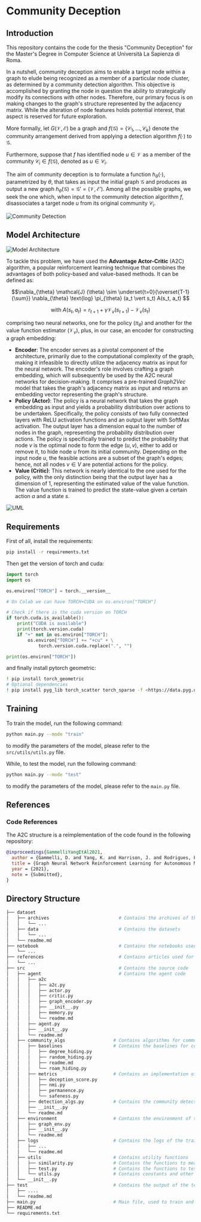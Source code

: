 # Community Deception

## Introduction

This repository contains the code for the thesis "Community Deception" for the Master's Degree in Computer Science at Università La Sapienza di Roma.

In a nutshell, community deception aims to enable a target node within a graph to elude being recognized as a member of a particular node cluster, as determined by a community detection algorithm.
This objective is accomplished by granting the node in question the ability to strategically modify its connections with other nodes.
Therefore, our primary focus is on making changes to the graph's structure represented by the adjacency matrix. While the alteration of node features holds potential interest, that aspect is reserved for future exploration.

More formally, let $G (\mathcal{V}, \mathcal{E})$ be a graph and $f(\mathcal{G}) = \{\mathcal{C}_1,\ldots,\mathcal{C}_k\}$ denote the community arrangement derived from applying a detection algorithm $f(\cdot)$ to $\mathcal{G}$.

Furthermore, suppose that $f$ has identified node $u\in \mathcal{V}$ as a member of the community $\mathcal{C}_i \in f(\mathcal{G})$, denoted as $u \in \mathcal{C}_i$.

The aim of community deception is to formulate a function $h_{\theta}(\cdot)$, parametrized by $\theta$, that takes as input the initial graph $\mathcal{G}$ and produces as output a new graph $h_{\theta}(\mathcal{G}) = \mathcal{G'} = (\mathcal{V}, \mathcal{E'})$. Among all the possible graphs, we seek the one which, when input to the community detection algorithm $f$, disassociates a target node $u$ from its original community $\mathcal{C}_i$.

![Community Detection](images/node_deception.png)

## Model Architecture

![Model Architecture](images/model_architecture.png)

To tackle this problem, we have used the **Advantage Actor-Critic** (A2C) algorithm, a popular reinforcement learning technique that combines the advantages of both policy-based and value-based methods. It can be defined as:

```math
\nabla_{\theta} \mathcal{J} (\theta)  \sim \underset{t=0}{\overset{T-1}{\sum}} \nabla_{\theta} \text{log} \pi_{\theta} (a_t \vert s_t) A(s_t, a_t) 
```
```math
\text{with } A(s_t, a_t) = r_{t+1} + \gamma \mathcal{V}_v(s_{t+1}) - \mathcal{V}_v (s_t)
```

comprising two neural networks, one for the policy ($\pi_{\theta}$) and another for the value function estimator ($\mathcal{V}_v$), plus, in our case, an encoder for constructing a graph embedding:

- **Encoder**: The encoder serves as a pivotal component of the architecture, primarily due to the computational complexity of the graph, making it infeasible to directly utilize the adjacency matrix as input for the neural network. The encoder's role involves crafting a graph embedding, which will subsequently be used by the A2C neural networks for decision-making. It comprises a pre-trained *Graph2Vec* model that takes the graph's adjacency matrix as input and returns an embedding vector representing the graph's structure.
- **Policy (Actor)**: The policy is a neural network that takes the graph embedding as input and yields a probability distribution over actions to be undertaken. Specifically, the policy consists of two fully connected layers with ReLU activation functions and an output layer with SoftMax activation. The output layer has a dimension equal to the number of nodes in the graph, representing the probability distribution over actions. The policy is specifically trained to predict the probability that node $v$ is the optimal node to form the edge $(u, v)$, either to add or remove it, to hide node $u$ from its initial community. Depending on the input node $u$, the feasible actions are a subset of the graph's edges; hence, not all nodes $v \in V$ are potential actions for the policy.
- **Value (Critic)**: This network is nearly identical to the one used for the policy, with the only distinction being that the output layer has a dimension of $1$, representing the estimated value of the value function. The value function is trained to predict the state-value given a certain action $a$ and a state $s$.

![UML](images/uml_classes.png)


## Requirements

First of all, install the requirements:

```bash
pip install -r requirements.txt
```

Then get the version of torch and cuda:

```python
import torch
import os

os.environ["TORCH"] = torch.__version__

# On Colab we can have TORCH+CUDA on os.environ["TORCH"]

# Check if there is the cuda version on TORCH
if torch.cuda.is_available():
    print("CUDA is available")
    print(torch.version.cuda)
    if "+" not in os.environ["TORCH"]:
        os.environ["TORCH"] += "+cu" + \
            torch.version.cuda.replace(".", "")

print(os.environ["TORCH"])
```

and finally install pytorch geometric:

```bash
! pip install torch_geometric
# Optional dependencies
! pip install pyg_lib torch_scatter torch_sparse -f <https://data.pyg.org/whl/torch-${TORCH}.html>
```



## Training

To train the model, run the following command:

```bash
python main.py --mode "train"
```
to modify the parameters of the model, please refer to the `src/utils/utils.py` file.

While, to test the model, run the following command:

```bash
python main.py --mode "test"
```
to modify the parameters of the model, please refer to the `main.py` file.

## References


### Code References

The A2C structure is a reimplementation of the code found in the following repository:

```bibtex
@inproceedings{GammelliYangEtAl2021,
  author = {Gammelli, D. and Yang, K. and Harrison, J. and Rodrigues, F. and Pereira, F. C. and Pavone, M.},
  title = {Graph Neural Network Reinforcement Learning for Autonomous Mobility-on-Demand Systems},
  year = {2021},
  note = {Submitted},
}
```

## Directory Structure

```bash
├── dataset
│   ├── archives                          # Contains the archives of the datasets   
│   │   └── ...
│   ├── data                              # Contains the datasets
│   │   └── ...
│   └── readme.md
├── notebook                              # Contains the notebooks used for the analysis
│   └── ...
├── references                            # Contains articles used for the thesis
│   └── ...
├── src                                   # Contains the source code
│   ├── agent                             # Contains the agent code
│   │   ├── a2c
│   │   │   ├── a2c.py
│   │   │   ├── actor.py
│   │   │   ├── critic.py
│   │   │   ├── graph_encoder.py
│   │   │   ├── __init__.py
│   │   │   ├── memory.py
│   │   │   └── readme.md
│   │   ├── agent.py
│   │   ├── __init__.py
│   │   └── readme.md
│   ├── community_algs                  # Contains algorithms for community analysis
│   │   ├── baselines                   # Contains the baselines for community deception
│   │   │   ├── degree_hiding.py
│   │   │   ├── random_hiding.py
│   │   │   ├── readme.md
│   │   │   └── roam_hiding.py
│   │   ├── metrics                     # Contains an implementation of the metrics used for the evaluation
│   │   │   ├── deception_score.py
│   │   │   ├── nmi.py
│   │   │   ├── permanence.py
│   │   │   └── safeness.py
│   │   ├── detection_algs.py           # Contains the community detection algorithms
│   │   ├── __init__.py
│   │   └── readme.md
│   ├── environment                     # Contains the environment of the agent
│   │   ├── graph_env.py
│   │   ├── __init__.py
│   │   └── readme.md
│   ├── logs                            # Contains the logs of the training
│   │   ├── ...
│   │   └── readme.md
│   ├── utils                           # Contains utility functions
│   │   ├── similarity.py               # Contains the functions to measure the similarity
│   │   ├── test.py                     # Contains the functions to test the model
│   │   └── utils.py                    # Contains constants and other utility functions
│   └── __init__.py
├── test                                # Contains the output of the test                    
│   ├── ....
│   └── readme.md
├── main.py                             # Main file, used to train and test the model                 
├── README.md
└── requirements.txt
```
